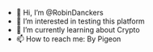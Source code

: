- 👋 Hi, I’m @RobinDanckers
- 👀 I’m interested in testing this platform
- 🌱 I’m currently learning about Crypto
- 📫 How to reach me: By Pigeon

<!---
RobinDanckers/RobinDanckers is a ✨ special ✨ repository because its `README.md` (this file) appears on your GitHub profile.
You can click the Preview link to take a look at your changes.
--->

